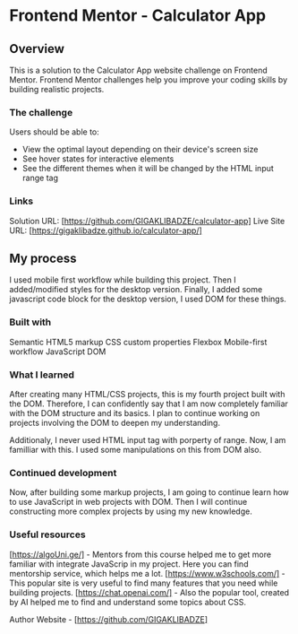 # Frontend Mentor - Calculator App

## Overview

This is a solution to the Calculator App website challenge on Frontend Mentor. Frontend Mentor challenges help you improve your coding skills by building realistic projects.

### The challenge

Users should be able to:

- View the optimal layout depending on their device's screen size
- See hover states for interactive elements
- See the different themes when it will be changed by the HTML input range tag

### Links

Solution URL: [https://github.com/GIGAKLIBADZE/calculator-app]
Live Site URL: [https://gigaklibadze.github.io/calculator-app/]

## My process

I used mobile first workflow while building this project. Then I added/modified styles for the desktop version. Finally, I added some javascript code block for the desktop version, I used DOM for these things.

### Built with

Semantic HTML5 markup
CSS custom properties
Flexbox
Mobile-first workflow
JavaScript
DOM

### What I learned

After creating many HTML/CSS projects, this is my fourth project built with the DOM. Therefore, I can confidently say that I am now completely familiar with the DOM structure and its basics. I plan to continue working on projects involving the DOM to deepen my understanding.

Additionaly, I never used HTML input tag with porperty of range. Now, I am familliar with this. I used some manipulations on this from DOM also.

### Continued development

Now, after building some markup projects, I am going to continue learn how to use JavaScript in web projects with DOM. Then I will continue constructing more complex projects by using my new knowledge.

### Useful resources

[https://algoUni.ge/] - Mentors from this course helped me to get more familiar with integrate JavaScrip in my project. Here you can find mentorship service, which helps me a lot.
[https://www.w3schools.com/] - This popular site is very useful to find many features that you need while building projects.
[https://chat.openai.com/] - Also the popular tool, created by AI helped me to find and understand some topics about CSS.

Author
Website - [https://github.com/GIGAKLIBADZE]

